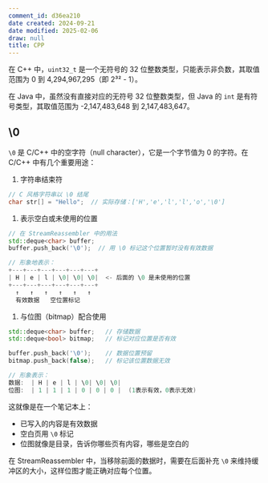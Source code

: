 ```yaml
---
comment_id: d36ea210
date created: 2024-09-21
date modified: 2025-02-06
draw: null
title: CPP
---
```

在 C++ 中，`uint32_t` 是一个无符号的 32 位整数类型，只能表示非负数，其取值范围为 0 到 4,294,967,295（即 2³² - 1）。

在 Java 中，虽然没有直接对应的无符号 32 位整数类型，但 Java 的 `int` 是有符号类型，其取值范围为 -2,147,483,648 到 2,147,483,647。

## \0

`\0` 是 C/C++ 中的空字符（null character），它是一个字节值为 0 的字符。在 C/C++ 中有几个重要用途：

1. 字符串结束符

```cpp
// C 风格字符串以 \0 结尾
char str[] = "Hello";  // 实际存储：['H','e','l','l','o','\0']
```

1. 表示空白或未使用的位置

```cpp
// 在 StreamReassembler 中的用法
std::deque<char> buffer;
buffer.push_back('\0');  // 用 \0 标记这个位置暂时没有有效数据

// 形象地表示：
+---+---+---+---+---+---+
| H | e | l | \0| \0| \0|  <- 后面的 \0 是未使用的位置
+---+---+---+---+---+---+
  ↑   ↑   ↑   ↑   ↑   ↑
  有效数据   空位置标记
```

1. 与位图（bitmap）配合使用

```cpp
std::deque<char> buffer;   // 存储数据
std::deque<bool> bitmap;   // 标记对应位置是否有效

buffer.push_back('\0');    // 数据位置预留
bitmap.push_back(false);   // 标记该位置数据无效

// 形象表示：
数据:  | H | e | l | \0| \0| \0|
位图:  | 1 | 1 | 1 | 0 | 0 | 0 |  (1表示有效，0表示无效)
```

这就像是在一个笔记本上：

- 已写入的内容是有效数据
- 空白页用 `\0` 标记
- 位图就像是目录，告诉你哪些页有内容，哪些是空白的

在 StreamReassembler 中，当移除前面的数据时，需要在后面补充 `\0` 来维持缓冲区的大小，这样位图才能正确对应每个位置。
